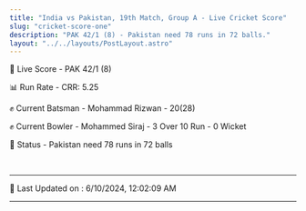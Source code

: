 ```yaml
---
title: "India vs Pakistan, 19th Match, Group A - Live Cricket Score"
slug: "cricket-score-one"
description: "PAK 42/1 (8) - Pakistan need 78 runs in 72 balls."
layout: "../../layouts/PostLayout.astro"
---
```


🔴 Live Score - PAK 42/1 (8)  

📊 Run Rate - CRR: 5.25  

✊ Current Batsman - Mohammad Rizwan - 20(28)  

✊ Current Bowler - Mohammed Siraj - 3 Over 10 Run - 0 Wicket  

📑 Status - Pakistan need 78 runs in 72 balls

<br />

***

📝 Last Updated on : 6/10/2024, 12:02:09 AM

***

